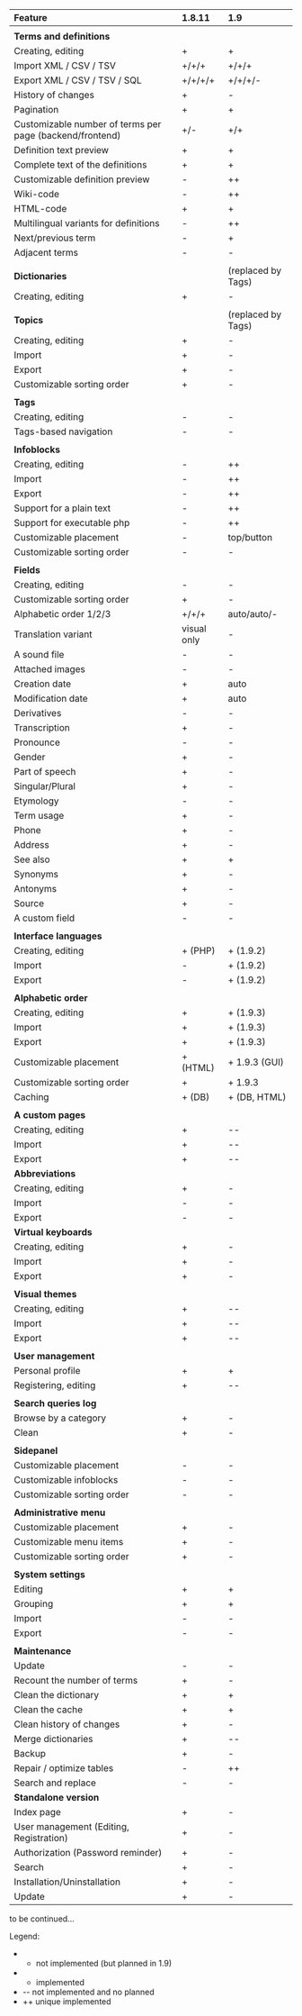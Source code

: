 | **Feature** | **1.8.11** | **1.9** |
|:------------|:-----------|:--------|
|             |            |         |
| **Terms and definitions** |            |         |
| Creating, editing | +          | +       |
| Import XML / CSV / TSV | +/+/+      | +/+/+   |
| Export XML / CSV / TSV / SQL | +/+/+/+    | +/+/+/- |
| History of changes | +          | -       |
| Pagination  | +          | +       |
| Customizable number of terms per page (backend/frontend) | +/-        | +/+     |
| Definition text preview | +          | +       |
| Complete text of the definitions | +          | +       |
| Customizable definition preview | -          | ++      |
| Wiki-code   | -          | ++      |
| HTML-code   | +          | +       |
| Multilingual variants for definitions | -          | ++      |
| Next/previous term | -          | +       |
| Adjacent terms | -          | -       |
|             |            |         |
| **Dictionaries** |            | (replaced by Tags) |
| Creating, editing | +          | -       |
|             |            |         |
| **Topics**  |            | (replaced by Tags) |
| Creating, editing | +          | -       |
| Import      | +          | -       |
| Export      | +          | -       |
| Customizable sorting order | +          | -       |
|             |            |         |
| **Tags**    |            |         |
| Creating, editing | -          | -       |
| Tags-based navigation | -          | -       |
|             |            |         |
| **Infoblocks** |            |         |
| Creating, editing | -          | ++      |
| Import      | -          | ++      |
| Export      | -          | ++      |
| Support for a plain text | -          | ++      |
| Support for executable php | -          | ++      |
| Customizable placement | -          | top/button |
| Customizable sorting order | -          | -       |
|             |            |         |
| **Fields**  |            |         |
| Creating, editing | -          | -       |
| Customizable sorting order | +          | -       |
| Alphabetic order 1/2/3 | +/+/+      | auto/auto/- |
| Translation variant | visual only | -       |
| A sound file | -          | -       |
| Attached images | -          | -       |
| Creation date | +          | auto    |
| Modification date | +          | auto    |
| Derivatives | -          | -       |
| Transcription | +          | -       |
| Pronounce   | -          | -       |
| Gender      | +          | -       |
| Part of speech | +          | -       |
| Singular/Plural| +          | -       |
| Etymology   | -          | -       |
| Term usage  | +          | -       |
| Phone       | +          | -       |
| Address     | +          | -       |
| See also    | +          | +       |
| Synonyms    | +          | -       |
| Antonyms    | +          | -       |
| Source      | +          | -       |
| A custom field | -          | -       |
|             |            |         |
| **Interface languages** |            |         |
| Creating, editing | + (PHP)    | + (1.9.2) |
| Import      | -          | + (1.9.2) |
| Export      | -          | + (1.9.2) |
|             |            |         |
| **Alphabetic order** |            |         |
| Creating, editing | +          |  + (1.9.3) |
| Import      | +          | + (1.9.3) |
| Export      | +          | + (1.9.3) |
| Customizable placement | + (HTML)   | + 1.9.3 (GUI) |
| Customizable sorting order | +          | + 1.9.3 |
| Caching     | + (DB)     | + (DB, HTML) |
|             |            |         |
| **A custom pages** |            |         |
| Creating, editing | +          | --      |
| Import      | +          | --      |
| Export      | +          | --      |
| **Abbreviations** |            |         |
| Creating, editing | +          | -       |
| Import      | -          | -       |
| Export      | -          | -       |
| **Virtual keyboards** |            |         |
| Creating, editing | +          | -       |
| Import      | +          | -       |
| Export      | +          | -       |
|             |            |         |
| **Visual themes** |            |         |
| Creating, editing | +          | --      |
| Import      | +          | --      |
| Export      | +          | --      |
|             |            |         |
| **User management** |            |         |
| Personal profile | +          | +       |
| Registering, editing | +          | --      |
|             |            |         |
| **Search queries log** |            |         |
| Browse by a category | +          | -       |
| Clean       | +          | -       |
|             |            |         |
| **Sidepanel** |            |         |
| Customizable placement | -          | -       |
| Customizable infoblocks | -          | -       |
| Customizable sorting order | -          | -       |
|             |            |         |
| **Administrative menu** |            |         |
| Customizable placement | +          | -       |
| Customizable menu items | +          | -       |
| Customizable sorting order | +          | -       |
|             |            |         |
| **System settings** |            |         |
| Editing     | +          | +       |
| Grouping    | +          | +       |
| Import      | -          | -       |
| Export      | -          | -       |
|             |            |         |
| **Maintenance** |            |         |
| Update      | -          | -       |
| Recount the number of terms | +          | -       |
| Clean the dictionary | +          | +       |
| Clean the cache | +          | +       |
| Clean history of changes | +          | -       |
| Merge dictionaries | +          | --      |
| Backup      | +          | -       |
| Repair / optimize tables | -          | ++      |
| Search and replace | -          | -       |
| **Standalone version** |            |         |
| Index page  | +          | -       |
| User management (Editing, Registration) | +          | -       |
| Authorization (Password reminder) | +          | -       |
| Search      | +          | -       |
| Installation/Uninstallation | +          | -       |
| Update      | +          | -       |


to be continued...

Legend:
  * - not implemented (but planned in 1.9)
  * + implemented
  * -- not implemented and no planned
  * ++ unique implemented